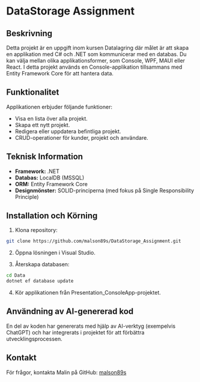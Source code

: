 # DataStorage Assignment

## Beskrivning

Detta projekt är en uppgift inom kursen Datalagring där målet är att skapa en applikation med C# och .NET som kommunicerar med en databas. Du kan välja mellan olika applikationsformer, som Console, WPF, MAUI eller React. I detta projekt används en Console-applikation tillsammans med Entity Framework Core för att hantera data.

## Funktionalitet

Applikationen erbjuder följande funktioner:

- Visa en lista över alla projekt.
- Skapa ett nytt projekt.
- Redigera eller uppdatera befintliga projekt.
- CRUD-operationer för kunder, projekt och användare.

## Teknisk Information

- **Framework:** .NET
- **Databas:** LocalDB (MSSQL)
- **ORM:** Entity Framework Core
- **Designmönster:** SOLID-principerna (med fokus på Single Responsibility Principle)

## Installation och Körning

1. Klona repository:
```sh
git clone https://github.com/malson89s/DataStorage_Assignment.git
```

2. Öppna lösningen i Visual Studio.

3. Återskapa databasen:
```sh
cd Data
dotnet ef database update
```

4. Kör applikationen från Presentation_ConsoleApp-projektet.

## Användning av AI-genererad kod
En del av koden har genererats med hjälp av AI-verktyg (exempelvis ChatGPT) och har integrerats i projektet för att förbättra utvecklingsprocessen.


## Kontakt
För frågor, kontakta Malin på GitHub: [malson89s](https://github.com/malson89s)
